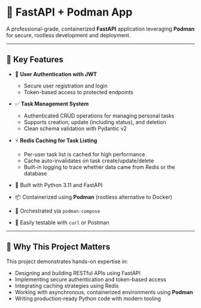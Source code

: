 # 🚀 FastAPI + Podman App

A professional-grade, containerized **FastAPI** application leveraging **Podman** for secure, rootless development and deployment.

---

## 🌟 Key Features

- 🔐 **User Authentication with JWT**
  - Secure user registration and login
  - Token-based access to protected endpoints

- ✅ **Task Management System**
  - Authenticated CRUD operations for managing personal tasks
  - Supports creation, update (including status), and deletion
  - Clean schema validation with Pydantic v2

- ⚡ **Redis Caching for Task Listing**
  - Per-user task list is cached for high performance
  - Cache auto-invalidates on task create/update/delete
  - Built-in logging to trace whether data came from Redis or the database

- 🐍 Built with Python 3.11 and FastAPI
- 📦 Containerized using **Podman** (rootless alternative to Docker)
- 🧩 Orchestrated via `podman-compose`
- 🧪 Easily testable with `curl` or Postman

---

## 💼 Why This Project Matters

This project demonstrates hands-on expertise in:

- Designing and building RESTful APIs using FastAPI
- Implementing secure authentication and token-based access
- Integrating caching strategies using Redis
- Working with asynchronous, containerized environments using **Podman**
- Writing production-ready Python code with modern tooling


